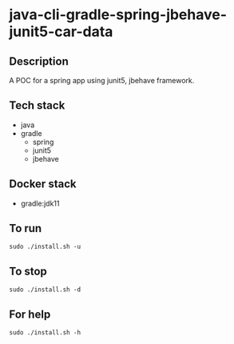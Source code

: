 # java-cli-gradle-spring-jbehave-junit5-car-data

## Description
A POC for a spring app using junit5,
jbehave framework.

## Tech stack
- java
- gradle
	- spring
  - junit5
  - jbehave

## Docker stack
- gradle:jdk11

## To run
`sudo ./install.sh -u`

## To stop
`sudo ./install.sh -d`

## For help
`sudo ./install.sh -h`
